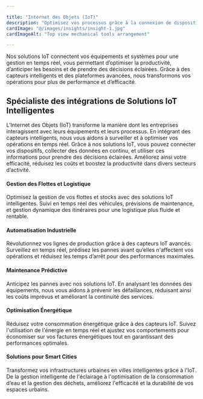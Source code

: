 ```yaml
---

title: "Internet des Objets (IoT)"
description: "Optimisez vos processus grâce à la connexion de dispositifs intelligents, offrant des analyses en temps réel pour améliorer l'efficacité et la prise de décision."
cardImage: "@/images/insights/insight-1.jpg"
cardImageAlt: "Top view mechanical tools arrangement"

---
```


Nos solutions IoT connectent vos équipements et systèmes pour une gestion en temps réel, vous permettant d’optimiser la productivité, d’anticiper les besoins et de prendre des décisions éclairées. Grâce à des capteurs intelligents et des plateformes avancées, nous transformons vos opérations pour plus de performance et d’efficacité.

## Spécialiste des intégrations de Solutions IoT Intelligentes

L’Internet des Objets (IoT) transforme la manière dont les entreprises interagissent avec leurs équipements et leurs processus. En intégrant des capteurs intelligents, nous vous aidons à surveiller et à optimiser vos opérations en temps réel. Grâce à nos solutions IoT, vous pouvez connecter vos dispositifs, collecter des données en continu, et utiliser ces informations pour prendre des décisions éclairées. Améliorez ainsi votre efficacité, réduisez les coûts et boostez la productivité dans divers secteurs d’activité.


#### Gestion des Flottes et Logistique

Optimisez la gestion de vos flottes et stocks avec des solutions IoT intelligentes. Suivi en temps réel des véhicules, prévisions de maintenance, et gestion dynamique des itinéraires pour une logistique plus fluide et rentable.

#### Automatisation Industrielle

Révolutionnez vos lignes de production grâce à des capteurs IoT avancés. Surveillez en temps réel, prédisez les pannes avant qu’elles n'affectent vos opérations et réduisez les temps d’arrêt pour des performances maximales.

#### Maintenance Prédictive

Anticipez les pannes avec nos solutions IoT. En analysant les données des équipements, nous vous aidons à prévenir les défaillances, réduisant ainsi les coûts imprévus et améliorant la continuité des services.

#### Optimisation Énergétique

Réduisez votre consommation énergétique grâce à des capteurs IoT. Suivez l'utilisation de l'énergie en temps réel et ajustez vos comportements pour économiser sur vos factures énergétiques tout en garantissant des performances optimales.

#### Solutions pour Smart Cities 

Transformez vos infrastructures urbaines en villes intelligentes grâce à l'IoT. De la gestion intelligente de l'éclairage à l'optimisation de la consommation d’eau et la gestion des déchets, améliorez l'efficacité et la durabilité de vos espaces urbains.
